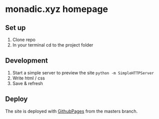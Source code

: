 # monadic.xyz homepage

## Set up

1. Clone repo
2. In your terminal cd to the project folder


## Development

1. Start a simple server to preview the site `python -m SimpleHTTPServer`
2. Write html / css
3. Save & refresh

## Deploy

The site is deployed with [GithubPages](https://pages.github.com/) from the
masters branch.
